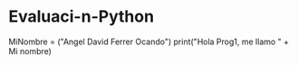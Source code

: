 # Evaluaci-n-Python
MiNombre = ("Angel David Ferrer Ocando")
print("Hola Prog1, me llamo " + Mi nombre)
